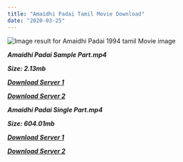 ```yaml
---
title: "Amaidhi Padai Tamil Movie Download"
date: "2020-03-25"
---
```


![Image result for Amaidhi Padai 1994 tamil Movie image](https://img.timesnownews.com/51ge2S7JWVL_1547634316__rend_1_1.jpg?d=600x)

**_Amaidhi Padai Sample Part.mp4_**

**_Size: 2.13mb_**

**_[Download Server 1](http://p1.wetransfer.vip/files/Tamil{b8ae04a0e9ab0f9e64837bab03a252825878f388f00779843f60cec38aa445db}20Movies/Tamil{b8ae04a0e9ab0f9e64837bab03a252825878f388f00779843f60cec38aa445db}20Recent{b8ae04a0e9ab0f9e64837bab03a252825878f388f00779843f60cec38aa445db}20Movies/Amaidhi{b8ae04a0e9ab0f9e64837bab03a252825878f388f00779843f60cec38aa445db}20Padai{b8ae04a0e9ab0f9e64837bab03a252825878f388f00779843f60cec38aa445db}20(1994)/Amaidhi{b8ae04a0e9ab0f9e64837bab03a252825878f388f00779843f60cec38aa445db}20Padai/Amaidhi{b8ae04a0e9ab0f9e64837bab03a252825878f388f00779843f60cec38aa445db}20Padai{b8ae04a0e9ab0f9e64837bab03a252825878f388f00779843f60cec38aa445db}20(1994){b8ae04a0e9ab0f9e64837bab03a252825878f388f00779843f60cec38aa445db}20Sample{b8ae04a0e9ab0f9e64837bab03a252825878f388f00779843f60cec38aa445db}20(640x360).mp4)_**

**_[Download Server 2](http://p1.wetransfer.vip/files/Tamil{b8ae04a0e9ab0f9e64837bab03a252825878f388f00779843f60cec38aa445db}20Movies/Tamil{b8ae04a0e9ab0f9e64837bab03a252825878f388f00779843f60cec38aa445db}20Recent{b8ae04a0e9ab0f9e64837bab03a252825878f388f00779843f60cec38aa445db}20Movies/Amaidhi{b8ae04a0e9ab0f9e64837bab03a252825878f388f00779843f60cec38aa445db}20Padai{b8ae04a0e9ab0f9e64837bab03a252825878f388f00779843f60cec38aa445db}20(1994)/Amaidhi{b8ae04a0e9ab0f9e64837bab03a252825878f388f00779843f60cec38aa445db}20Padai/Amaidhi{b8ae04a0e9ab0f9e64837bab03a252825878f388f00779843f60cec38aa445db}20Padai{b8ae04a0e9ab0f9e64837bab03a252825878f388f00779843f60cec38aa445db}20(1994){b8ae04a0e9ab0f9e64837bab03a252825878f388f00779843f60cec38aa445db}20Sample{b8ae04a0e9ab0f9e64837bab03a252825878f388f00779843f60cec38aa445db}20(640x360).mp4)_**

**_Amaidhi Padai Single Part.mp4_**

**_Size: 604.01mb_**

**_[Download Server 1](http://p1.wetransfer.vip/files/Tamil{b8ae04a0e9ab0f9e64837bab03a252825878f388f00779843f60cec38aa445db}20Movies/Tamil{b8ae04a0e9ab0f9e64837bab03a252825878f388f00779843f60cec38aa445db}20Recent{b8ae04a0e9ab0f9e64837bab03a252825878f388f00779843f60cec38aa445db}20Movies/Amaidhi{b8ae04a0e9ab0f9e64837bab03a252825878f388f00779843f60cec38aa445db}20Padai{b8ae04a0e9ab0f9e64837bab03a252825878f388f00779843f60cec38aa445db}20(1994)/Amaidhi{b8ae04a0e9ab0f9e64837bab03a252825878f388f00779843f60cec38aa445db}20Padai/Amaidhi{b8ae04a0e9ab0f9e64837bab03a252825878f388f00779843f60cec38aa445db}20Padai{b8ae04a0e9ab0f9e64837bab03a252825878f388f00779843f60cec38aa445db}20(1994){b8ae04a0e9ab0f9e64837bab03a252825878f388f00779843f60cec38aa445db}20Single{b8ae04a0e9ab0f9e64837bab03a252825878f388f00779843f60cec38aa445db}20Part{b8ae04a0e9ab0f9e64837bab03a252825878f388f00779843f60cec38aa445db}20(640x360).mp4)_**

**_[Download Server 2](http://p1.wetransfer.vip/files/Tamil{b8ae04a0e9ab0f9e64837bab03a252825878f388f00779843f60cec38aa445db}20Movies/Tamil{b8ae04a0e9ab0f9e64837bab03a252825878f388f00779843f60cec38aa445db}20Recent{b8ae04a0e9ab0f9e64837bab03a252825878f388f00779843f60cec38aa445db}20Movies/Amaidhi{b8ae04a0e9ab0f9e64837bab03a252825878f388f00779843f60cec38aa445db}20Padai{b8ae04a0e9ab0f9e64837bab03a252825878f388f00779843f60cec38aa445db}20(1994)/Amaidhi{b8ae04a0e9ab0f9e64837bab03a252825878f388f00779843f60cec38aa445db}20Padai/Amaidhi{b8ae04a0e9ab0f9e64837bab03a252825878f388f00779843f60cec38aa445db}20Padai{b8ae04a0e9ab0f9e64837bab03a252825878f388f00779843f60cec38aa445db}20(1994){b8ae04a0e9ab0f9e64837bab03a252825878f388f00779843f60cec38aa445db}20Single{b8ae04a0e9ab0f9e64837bab03a252825878f388f00779843f60cec38aa445db}20Part{b8ae04a0e9ab0f9e64837bab03a252825878f388f00779843f60cec38aa445db}20(640x360).mp4)_**
